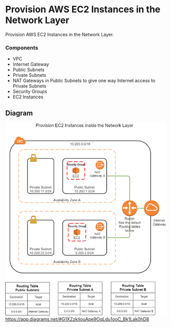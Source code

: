 # Provision AWS EC2 Instances in the Network Layer

Provision AWS EC2 Instances in the Network Layer.

### Components
  * VPC
  * Internet Gateway
  * Public Subnets
  * Private Subnets
  * NAT Gateways in Public Subnets to give one way Internet access to Private Subnets
  * Security Groups
  * EC2 Instances

## Diagram
![Diagram](https://github.com/igorya7v/terraform/blob/main/modules/projectB/ProjectB.png)
https://app.diagrams.net/#G1XZzkiIouApe9OqLdu1ooC_Bk1Lak0hD8

